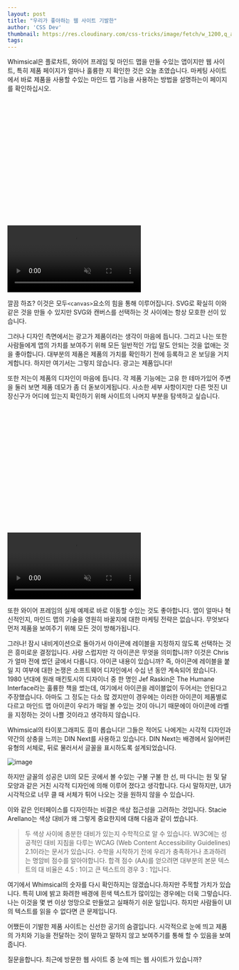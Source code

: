 ```yaml
---
layout: post
title: "우리가 좋아하는 웹 사이트 기발한"
author: 'CSS Dev'
thumbnail: https://res.cloudinary.com/css-tricks/image/fetch/w_1200,q_auto,f_auto/https://css-tricks.com/wp-content/uploads/2020/10/whiumsical-map-map.png
tags: 
---
```



Whimsical은 플로차트, 와이어 프레임 및 마인드 맵을 만들 수있는 앱이지만 웹 사이트, 특히 제품 페이지가 얼마나 훌륭한 지 확인한 것은 오늘 초였습니다.
 마케팅 사이트에서 바로 제품을 사용할 수있는 마인드 맵 기능을 사용하는 방법을 설명하는이 페이지를 확인하십시오.
 


<div class="video_wrapper" style="padding-top: 56.25%;">
    <video controls="" muted="" src="https://css-tricks.com/wp-content/uploads/2020/10/mind-maps.mp4" playsinline="" name="fitvid0"></video>
</div>


깔끔 하죠?
 이것은 모두`<canvas>`요소의 힘을 통해 이루어집니다.
 SVG로 확실히 이와 같은 것을 만들 수 있지만 SVG와 캔버스를 선택하는 것 사이에는 항상 모호한 선이 있습니다.
 

그러나 디자인 측면에서는 광고가 제품이라는 생각이 마음에 듭니다.
 그리고 나는 또한 사람들에게 앱의 가치를 보여주기 위해 모든 일반적인 가입 말도 안되는 것을 없애는 것을 좋아합니다.
 대부분의 제품은 제품의 가치를 확인하기 전에 등록하고 온 보딩을 거치게합니다.
 하지만 여기서는 그렇지 않습니다.
 광고는 제품입니다!
 

또한 저는이 제품의 디자인이 마음에 듭니다.
 각 제품 기능에는 고유 한 테마가있어 주변을 둘러 보면 제품 데모가 좀 더 돋보이게됩니다.
 사소한 세부 사항이지만 다른 멋진 UI 장신구가 어디에 있는지 확인하기 위해 사이트의 나머지 부분을 탐색하고 싶습니다.
 


<div class="video_wrapper" style="padding-top: 56.25%;">
    <video controls="" muted="" src="https://css-tricks.com/wp-content/uploads/2020/10/whimsical-nav.mp4" name="fitvid1"></video>
</div>


또한 와이어 프레임의 실제 예제로 바로 이동할 수있는 것도 좋아합니다.
 앱이 얼마나 혁신적인지, 마인드 맵의 기술을 영원히 바꿀지에 대한 마케팅 전략은 없습니다.
 무엇보다 먼저 제품을 보여주기 위해 모든 것이 방해가됩니다.
 

그러나!
 잠시 내비게이션으로 돌아가서 아이콘에 레이블을 지정하지 않도록 선택하는 것은 흥미로운 결정입니다.
 사랑 스럽지만 각 아이콘은 무엇을 의미합니까?
 이것은 Chris가 얼마 전에 썼던 글에서 다룹니다. 아이콘 내용이 있습니까?
 즉, 아이콘에 레이블을 붙일 지 여부에 대한 논쟁은 소프트웨어 디자인에서 수십 년 동안 계속되어 왔습니다.
 1980 년대에 원래 매킨토시의 디자이너 중 한 명인 Jef Raskin은 The Humane Interface라는 훌륭한 책을 썼는데, 여기에서 아이콘을 레이블없이 두어서는 안된다고 주장했습니다.
 아마도 그 정도는 다소 많 겠지만이 경우에는 이러한 아이콘이 제품별로 다르고 마인드 맵 아이콘이 우리가 매일 볼 수있는 것이 아니기 때문에이 아이콘에 라벨을 지정하는 것이 나쁠 것이라고 생각하지 않습니다.
 

Whimsical의 타이포그래피도 흥미 롭습니다!
 그들은 적어도 나에게는 시각적 디자인과 약간의 상충을 느끼는 DIN Next를 사용하고 있습니다.
 DIN Next는 배경에서 잃어버린 유형의 서체로, 뒤로 물러서서 글꼴을 표시하도록 설계되었습니다.
 

![image](https://i1.wp.com/css-tricks.com/wp-content/uploads/2020/10/Screen-Shot-2020-10-29-at-11.33.41-AM.png?resize=719%2C359&ssl=1)

하지만 글꼴의 성공은 UI의 모든 곳에서 볼 수있는 구불 구불 한 선, 떠 다니는 원 및 달 모양과 같은 거친 시각적 디자인에 의해 이루어 졌다고 생각합니다.
 다시 말하지만, UI가 시각적으로 너무 클 때 서체가 튀어 나오는 것을 원하지 않을 수 있습니다.
 

이와 같은 인터페이스를 디자인하는 비결은 색상 접근성을 고려하는 것입니다.
 Stacie Arellano는 색상 대비가 왜 그렇게 중요한지에 대해 다음과 같이 썼습니다.
 

> 두 색상 사이에 충분한 대비가 있는지 수학적으로 알 수 있습니다.
W3C에는 성공적인 대비 지침을 다루는 WCAG (Web Content Accessibility Guidelines) 2.1이라는 문서가 있습니다.
 수학을 시작하기 전에 우리가 충족하거나 초과하려는 명암비 점수를 알아야합니다.
 합격 점수 (AA)를 얻으려면 대부분의 본문 텍스트의 대 비율은 4.5 : 1이고 큰 텍스트의 경우 3 : 1입니다.
 

여기에서 Whimsical의 숫자를 다시 확인하지는 않겠습니다.하지만 주목할 가치가 있습니다. 특히 UI에 밝고 화려한 배경에 흰색 텍스트가 많이있는 경우에는 더욱 그렇습니다.
 나는 이것을 몇 번 이상 엉망으로 만들었고 실패하기 쉬운 일입니다.
 하지만 사람들이 UI의 텍스트를 읽을 수 없다면 큰 문제입니다.
 

어쨌든이 기발한 제품 사이트는 신선한 공기의 숨결입니다.
 시각적으로 눈에 띄고 제품의 가치와 기능을 전달하는 것이 말하고 말하지 않고 보여주기를 통해 할 수 있음을 보여줍니다.
 

질문을합니다. 최근에 방문한 웹 사이트 중 눈에 띄는 웹 사이트가 있습니까?
 
